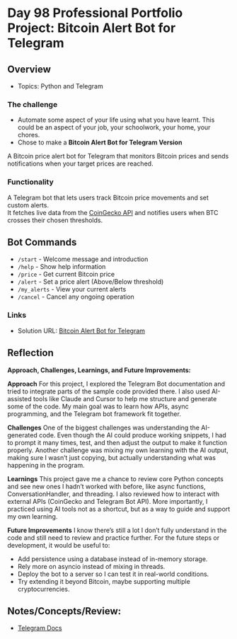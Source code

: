 # Day 98 Professional Portfolio Project: Bitcoin Alert Bot for Telegram

## Overview
- Topics: Python and Telegram 

### The challenge

- Automate some aspect of your life using what you have learnt. This could be an aspect of your job, your schoolwork, your home, your chores. 
- Chose to make a **Bitcoin Alert Bot for Telegram Version**

A Bitcoin price alert bot for Telegram that monitors Bitcoin prices and sends notifications when your target prices are reached.

### Functionality

A Telegram bot that lets users track Bitcoin price movements and set custom alerts.  
It fetches live data from the [CoinGecko API](https://www.coingecko.com/) and notifies users when BTC crosses their chosen thresholds.

## Bot Commands

- `/start` - Welcome message and introduction
- `/help` - Show help information
- `/price` - Get current Bitcoin price
- `/alert` - Set a price alert (Above/Below threshold)
- `/my_alerts` - View your current alerts
- `/cancel` - Cancel any ongoing operation 

### Links

- Solution URL: [Bitcoin Alert Bot for Telegram](https://github.com/Mikerniker/100_Days_of_Python/tree/main/Day98)

## Reflection
**Approach, Challenges, Learnings, and Future Improvements:**


**Approach**
For this project, I explored the Telegram Bot documentation and tried to integrate parts of the sample code provided there. I also used AI-assisted tools like Claude and Cursor to help me structure and generate some of the code. My main goal was to learn how APIs, async programming, and the Telegram bot framework fit together.

**Challenges**
One of the biggest challenges was understanding the AI-generated code. Even though the AI could produce working snippets, I had to prompt it many times, test, and then adjust the output to make it function properly. Another challenge was mixing my own learning with the AI output, making sure I wasn’t just copying, but actually understanding what was happening in the program.

**Learnings**
This project gave me a chance to review core Python concepts and see new ones I hadn’t worked with before, like async functions, ConversationHandler, and threading. I also reviewed how to interact with external APIs (CoinGecko and Telegram Bot API). More importantly, I practiced using AI tools not as a shortcut, but as a way to guide and support my own learning.

**Future Improvements**
I know there’s still a lot I don’t fully understand in the code and still need to review and practice further. For the future steps or development, it would be useful to:

- Add persistence using a database instead of in-memory storage.
- Rely more on asyncio instead of mixing in threads.
- Deploy the bot to a server so I can test it in real-world conditions.
- Try extending it beyond Bitcoin, maybe supporting multiple cryptocurrencies.

## Notes/Concepts/Review: 

- [Telegram Docs](https://core.telegram.org/bots/samples)